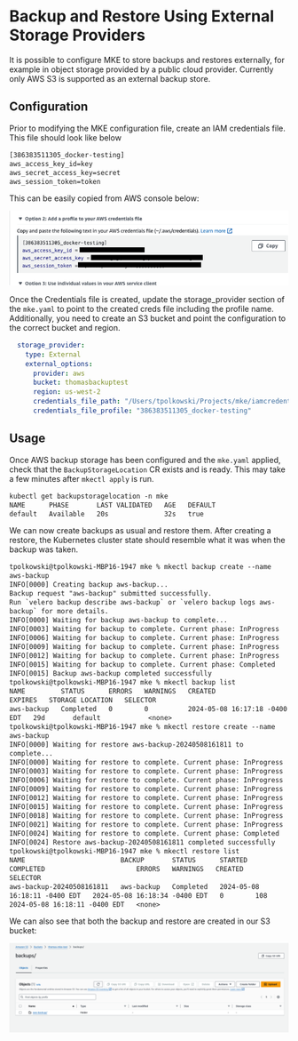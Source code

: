 # Backup and Restore Using External Storage Providers

It is possible to configure MKE to store backups and restores externally, for example in object storage provided by a public cloud provider. Currently only AWS S3 is supported as an external backup store.

## Configuration

Prior to modifying the MKE configuration file, create an IAM credentials file. This file should look like below
```
[386383511305_docker-testing]
aws_access_key_id=key
aws_secret_access_key=secret
aws_session_token=token
```

This can be easily copied from AWS console below:

![img.png](img.png)

Once the Credentials file is created, update the storage_provider section of the `mke.yaml` to point to the created creds file including the profile name. Additionally, you need to create an S3 bucket and point the configuration to the correct bucket and region. 

```yaml
  storage_provider:
    type: External
    external_options:
      provider: aws
      bucket: thomasbackuptest
      region: us-west-2
      credentials_file_path: "/Users/tpolkowski/Projects/mke/iamcredentials"
      credentials_file_profile: "386383511305_docker-testing"
```

## Usage

Once AWS backup storage has been configured and the `mke.yaml` applied, check that the `BackupStorageLocation` CR exists and is ready. This may take a few minutes after `mkectl apply` is run.

```shell
kubectl get backupstoragelocation -n mke
NAME      PHASE       LAST VALIDATED   AGE   DEFAULT
default   Available   20s              32s   true
```

We can now create backups as usual and restore them. After creating a restore, the Kubernetes cluster state should resemble what it was when the backup was taken.

```shell
tpolkowski@tpolkowski-MBP16-1947 mke % mkectl backup create --name aws-backup
INFO[0000] Creating backup aws-backup...
Backup request "aws-backup" submitted successfully.
Run `velero backup describe aws-backup` or `velero backup logs aws-backup` for more details.
INFO[0000] Waiting for backup aws-backup to complete...
INFO[0003] Waiting for backup to complete. Current phase: InProgress
INFO[0006] Waiting for backup to complete. Current phase: InProgress
INFO[0009] Waiting for backup to complete. Current phase: InProgress
INFO[0012] Waiting for backup to complete. Current phase: InProgress
INFO[0015] Waiting for backup to complete. Current phase: Completed
INFO[0015] Backup aws-backup completed successfully
tpolkowski@tpolkowski-MBP16-1947 mke % mkectl backup list
NAME         STATUS      ERRORS   WARNINGS   CREATED                         EXPIRES   STORAGE LOCATION   SELECTOR
aws-backup   Completed   0        0          2024-05-08 16:17:18 -0400 EDT   29d       default            <none>
tpolkowski@tpolkowski-MBP16-1947 mke % mkectl restore create --name aws-backup
INFO[0000] Waiting for restore aws-backup-20240508161811 to complete...
INFO[0000] Waiting for restore to complete. Current phase: InProgress
INFO[0003] Waiting for restore to complete. Current phase: InProgress
INFO[0006] Waiting for restore to complete. Current phase: InProgress
INFO[0009] Waiting for restore to complete. Current phase: InProgress
INFO[0012] Waiting for restore to complete. Current phase: InProgress
INFO[0015] Waiting for restore to complete. Current phase: InProgress
INFO[0018] Waiting for restore to complete. Current phase: InProgress
INFO[0021] Waiting for restore to complete. Current phase: InProgress
INFO[0024] Waiting for restore to complete. Current phase: Completed
INFO[0024] Restore aws-backup-20240508161811 completed successfully
tpolkowski@tpolkowski-MBP16-1947 mke % mkectl restore list
NAME                        BACKUP       STATUS      STARTED                         COMPLETED                       ERRORS   WARNINGS   CREATED                         SELECTOR
aws-backup-20240508161811   aws-backup   Completed   2024-05-08 16:18:11 -0400 EDT   2024-05-08 16:18:34 -0400 EDT   0        108        2024-05-08 16:18:11 -0400 EDT   <none>
```

We can also see that both the backup and restore are created in our S3 bucket:

![img_1.png](img_1.png)
